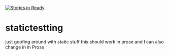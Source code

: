 [![Stories in Ready](https://badge.waffle.io/lolmos/statictestting.png?label=ready&title=Ready)](https://waffle.io/lolmos/statictestting)

# statictestting
just goofing around with static stuff
this should work in prose
and I can also change in in Prose
